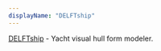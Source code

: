 ```yaml
---
displayName: "DELFTship"
---
```


[DELFTship](https://www.delftship.net/) - Yacht visual hull form modeler.